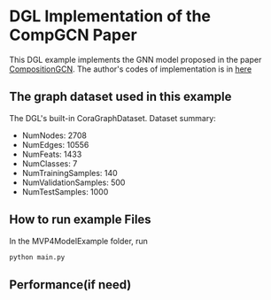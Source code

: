 # DGL Implementation of the CompGCN Paper

This DGL example implements the GNN model proposed in the paper [CompositionGCN](https://arxiv.org/abs/1911.03082). 
The author's codes of implementation is in [here](??)

The graph dataset used in this example 
---------------------------------------
The DGL's built-in CoraGraphDataset. Dataset summary:
- NumNodes: 2708
- NumEdges: 10556
- NumFeats: 1433
- NumClasses: 7
- NumTrainingSamples: 140
- NumValidationSamples: 500
- NumTestSamples: 1000

How to run example Files
--------------------------------
In the MVP4ModelExample folder, run

```python
python main.py
```

Performance(if need)
-------------------------

